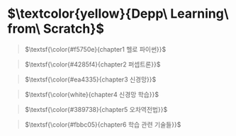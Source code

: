 # $\textcolor{yellow}{Depp\ Learning\ from\ Scratch}$


> $\textsf{\color{#f5750e}{chapter1 헬로 파이썬}}$

> $\textsf{\color{#4285f4}{chapter2 퍼셉트론}}$

> $\textsf{\color{#ea4335}{chapter3 신경망}}$

> $\textsf{\color{white}{chapter4 신경망 학습}}$

> $\textsf{\color{#389738}{chapter5 오차역전법}}$

> $\textsf{\color{#fbbc05}{chapter6 학습 관련 기술들}}$


